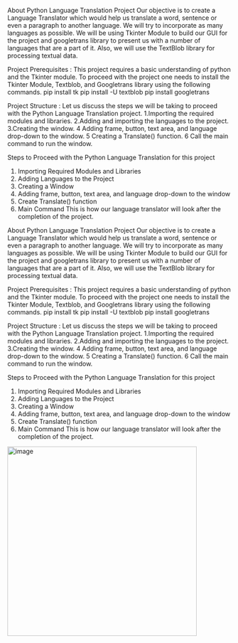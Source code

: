 About Python Language Translation Project
Our objective is to create a Language Translator which would help us translate a word, sentence or even a paragraph to another language. We will try to incorporate as many languages as possible. We will be using Tkinter Module to build our GUI for the project and googletrans library to present us with a number of languages that are a part of it. Also, we will use the TextBlob library for processing textual data.

Project Prerequisites :
This project requires a basic understanding of python and the Tkinter module.
To proceed with the project one needs to install the Tkinter Module, Textblob, and Googletrans library using the following commands.
pip install tk
pip install -U textblob
pip install googletrans

Project Structure :
Let us discuss the steps we will be taking to proceed with the Python Language Translation project.
1.Importing the required modules and libraries.
2.Adding and importing the languages to the project.
3.Creating the window.
4 Adding frame, button, text area, and language drop-down to the window.
5 Creating a Translate() function.
6 Call the main command to run the window.

Steps to Proceed with the Python Language Translation for this project
1. Importing Required Modules and Libraries
2. Adding Languages to the Project
3. Creating a Window
4. Adding frame, button, text area, and language drop-down to the window
5. Create Translate() function
6. Main Command
   This is how our language translator will look after the completion of the project.
   
About Python Language Translation Project
Our objective is to create a Language Translator which would help us translate a word, sentence or even a paragraph to another language. We will try to incorporate as many languages as possible. We will be using Tkinter Module to build our GUI for the project and googletrans library to present us with a number of languages that are a part of it. Also, we will use the TextBlob library for processing textual data.

Project Prerequisites :
This project requires a basic understanding of python and the Tkinter module.
To proceed with the project one needs to install the Tkinter Module, Textblob, and Googletrans library using the following commands.
pip install tk
pip install -U textblob
pip install googletrans

Project Structure :
Let us discuss the steps we will be taking to proceed with the Python Language Translation project.
1.Importing the required modules and libraries.
2.Adding and importing the languages to the project.
3.Creating the window.
4 Adding frame, button, text area, and language drop-down to the window.
5 Creating a Translate() function.
6 Call the main command to run the window.

Steps to Proceed with the Python Language Translation for this project
1. Importing Required Modules and Libraries
2. Adding Languages to the Project
3. Creating a Window
4. Adding frame, button, text area, and language drop-down to the window
5. Create Translate() function
6. Main Command
   This is how our language translator will look after the completion of the project.
<img width="426" alt="image" src="https://github.com/abdulazharuddin126/demo_azhar/assets/165003405/9496975b-6db6-47ec-abeb-a9720aa09da8">












